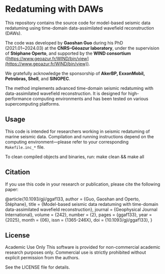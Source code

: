# Redatuming with DAWs

This repository contains the source code for model-based seismic data redatuming using time-domain data-assimilated wavefield reconstruction (DAWs).

The code was developed by **Gaoshan Guo** during his PhD (2021.01~2024.03) at the **CNRS–Géoazur laboratory**, under the supervision of **Stéphane Operto**, and supported by the **WIND consortium** ([https://www.geoazur.fr/WIND/bin/view](https://www.geoazur.fr/WIND/bin/view)).

We gratefully acknowledge the sponsorship of **AkerBP, ExxonMobil, Petrobras, Shell**, and **SINOPEC**.

The method implements advanced time-domain seismic redatuming with data-assimilated wavefield reconstruction. It is designed for high-performance computing environments and has been tested on various supercomputing platforms.

## Usage

This code is intended for researchers working in seismic redatuming of marine seismic data. Compilation and running instructions depend on the computing environment—please refer to your corresponding `Makefile.inc_*` file.

To clean compiled objects and binaries, run:
make clean && make all

## Citation

If you use this code in your research or publication, please cite the following paper:

@article{10.1093/gji/ggaf133,
    author = {Guo, Gaoshan and Operto, Stéphane},
    title = {Model-based seismic data redatuming with time-domain data-assimilated wavefield reconstruction},
    journal = {Geophysical Journal International},
    volume = {242},
    number = {2},
    pages = {ggaf133},
    year = {2025},
    month = {06},
    issn = {1365-246X},
    doi = {10.1093/gji/ggaf133},
}


## License
Academic Use Only
This software is provided for non-commercial academic research purposes only.
Commercial use is strictly prohibited without explicit permission from the authors.

See the LICENSE file for details.
